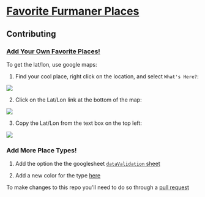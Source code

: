 # [Favorite Furmaner Places](https://furmancenter.github.io/cool-places-map/)

## Contributing

### [Add Your Own Favorite Places!](https://docs.google.com/spreadsheets/d/1tnQynN3Ga7QCwc-XkW9P9BUhVSlfrXMFK9F30DAn9pI/edit)

To get the lat/lon, use google maps:

1. Find your cool place, right click on the location, and select `What's Here?`:

![](assets/google-maps-1.png)

2. Click on the Lat/Lon link at the bottom of the map:

![](assets/google-maps-2.png)

3. Copy the Lat/Lon from the text box on the top left:

![](assets/google-maps-3.png)

### Add More Place Types!

1. Add the option the the googlesheet [`dataValidation` sheet](https://docs.google.com/spreadsheets/d/1tnQynN3Ga7QCwc-XkW9P9BUhVSlfrXMFK9F30DAn9pI/edit#gid=1013425569)

2. Add a new color for the type [here](https://github.com/FurmanCenter/cool-places-map/blob/master/docs/js/scripts.js#L15)

To make changes to this repo you'll need to do so through a [pull request](https://help.github.com/articles/about-pull-requests/)
